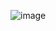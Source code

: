 ![image](https://user-images.githubusercontent.com/58285947/231427876-bc1a6068-3137-4d98-b511-0827feade4b0.png)
